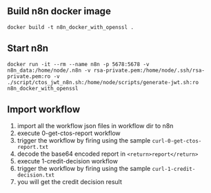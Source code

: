 ## Build n8n docker image
```
docker build -t n8n_docker_with_openssl .
```

## Start n8n
```
docker run -it --rm --name n8n -p 5678:5678 -v n8n_data:/home/node/.n8n -v rsa-private.pem:/home/node/.ssh/rsa-private.pem:ro -v ./script/ctos_jwt_n8n.sh:/home/node/scripts/generate-jwt.sh:ro n8n_docker_with_openssl
```

## Import workflow
 1. import all the workflow json files in workflow dir to n8n
 2. execute 0-get-ctos-report workflow
 3. trigger the workflow by firing using the sample `curl-0-get-ctos-report.txt`
 4. decode the base64 encoded report in `<return>report</return>`
 5. execute 1-credit-decision workflow
 6. trigger the workflow by firing using the sample `curl-1-credit-decision.txt`
 7. you will get the credit decision result